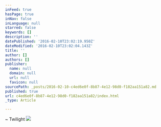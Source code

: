 ```yaml
---
inFeed: true
hasPage: true
inNav: false
inLanguage: null
starred: false
keywords: []
description: ''
datePublished: '2016-02-10T23:02:19.950Z'
dateModified: '2016-02-10T23:02:04.143Z'
title: ''
author: []
authors: []
publisher:
  name: null
  domain: null
  url: null
  favicon: null
sourcePath: _posts/2016-02-10-c4ed6e0f-8b87-4e12-98d0-f182aa151a82.md
published: true
url: c4ed6e0f-8b87-4e12-98d0-f182aa151a82/index.html
_type: Article

---
```

~ Twilight
![](https://the-grid-user-content.s3-us-west-2.amazonaws.com/bcd7a4af-b5b7-43cf-9d2d-e2a318e4f5f5.jpg)